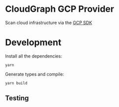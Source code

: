 CloudGraph GCP Provider
=======================

Scan cloud infrastructure via the [GCP SDK ](https://github.com/google/google-api-javascript-client)

# Development

Install all the dependencies:
```
yarn
```

Generate types and compile:
```
yarn build
```

## Testing
<!-- testing -->

<!-- testingstop -->